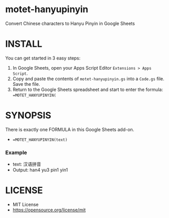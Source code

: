 # motet-hanyupinyin
Convert Chinese characters to Hanyu Pinyin in Google Sheets

# INSTALL

You can get started in 3 easy steps:

1. In Google Sheets, open your Apps Script Editor `Extensions > Apps Script`.
2. Copy and paste the contents of `motet-hanyupinyin.gs` into a `Code.gs` file. Save the file.
3. Return to the Google Sheets spreadsheet and start to enter the formula: `=MOTET_HANYUPINYIN(`

# SYNOPSIS
There is exactly one FORMULA in this Google Sheets add-on.

+ `=MOTET_HANYUPINYIN(text)`

### Example
+ text: 汉语拼音
+ Output: han4 yu3 pin1 yin1

# LICENSE
  + MIT License
  + https://opensource.org/license/mit

